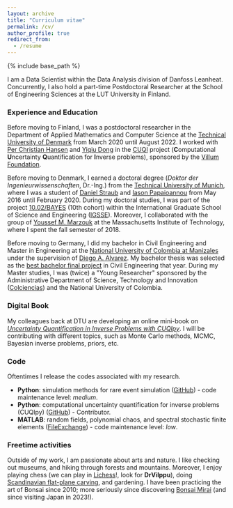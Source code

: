 ```yaml
---
layout: archive
title: "Curriculum vitae"
permalink: /cv/
author_profile: true
redirect_from:
  - /resume
---
```


{% include base_path %}

I am a Data Scientist within the Data Analysis division of Danfoss Leanheat. Concurrently, I also hold a part-time Postdoctoral Researcher at the School of Engineering Sciences at the LUT University in Finland.


### Experience and Education
Before moving to Finland, I was a postdoctoral researcher in the Department of Applied Mathematics and Computer Science at the [Technical University of Denmark](https://www.dtu.dk/) from March 2020 until August 2022. I worked with [Per Christian Hansen](http://www2.compute.dtu.dk/~pcha/) and [Yiqiu Dong](http://www2.compute.dtu.dk/~yido/index.html) in the [CUQI](https://www.compute.dtu.dk/english/cuqi) project (**C**omputational **U**ncertainty **Q**uantification for **I**nverse problems), sponsored by the [Villum Foundation](https://villumfonden.dk/en).

Before moving to Denmark, I earned a doctoral degree (*Doktor der Ingenieurwissenschaften*, Dr.-Ing.) from the [Technical University of Munich](http://www.tum.de), where I was a student of [Daniel Straub](https://www.cee.ed.tum.de/era/team/daniel-straub/) and [Iason Papaioannou](https://www.cee.ed.tum.de/era/team/iason-papaioannou/) from May 2016 until February 2020. During my doctoral studies, I was part of the project [10.02/BAYES](https://www.igsse.gs.tum.de/en/igsse/projects-and-teams/igsse-call-projects/) (10th cohort)  within the International Graduate School of Science and Engineering ([IGSSE](https://www.igsse.gs.tum.de/index.php?id=5)). Moreover, I collaborated with the group of [Youssef M. Marzouk](https://uqgroup.mit.edu/people) at the Massachusetts Institute of Technology, where I spent the fall semester of 2018.

Before moving to Germany, I did my bachelor in Civil Engineering and Master in Engineering at the [National University of Colombia at Manizales](https://www.manizales.unal.edu.co/) under the supervision of [Diego A. Alvarez](https://diegoandresalvarez.github.io/). My bachelor thesis was selected as the [best bachelor final project](http://www.pregrado.unal.edu.co/en/best-degree-works/) in Civil Engineering that year. During my Master studies, I was (twice) a "Young Researcher" sponsored by the Administrative Department of Science, Technology and Innovation ([Colciencias](https://minciencias.gov.co/)) and the National University of Colombia.

### Digital Book 
My colleagues back at DTU are developing an online mini-book on [*Uncertainty Quantification in Inverse Problems with CUQIpy*](https://cuqi-dtu.github.io/CUQI-Book/intro.html). I will be contributing with different topics, such as Monte Carlo methods, MCMC, Bayesian inverse problems, priors, etc.

### Code
Oftentimes I release the codes associated with my research. 

- **Python**: simulation methods for rare event simulation ([GitHub](https://github.com/furibec/rare_event_simulation)) - code maintenance level: *medium*.
- **Python**: computational uncertainty quantification for inverse problems (CUQIpy) ([GitHub](https://github.com/CUQI-DTU/CUQIpy)) - Contributor.
- **MATLAB**: random fields, polynomial chaos, and spectral stochastic finite elements ([FileExchange](https://mathworks.com/matlabcentral/profile/authors/2912338)) - code maintenance level: *low*.

### Freetime activities
Outside of my work, I am passionate about arts and nature. I like checking out museums, and hiking through forests and mountains. Moreover, I enjoy playing chess (we can play in [Lichess](https://lichess.org/)!, look for **DrVilppu**), doing [Scandinavian flat-plane carving](https://en.wikipedia.org/wiki/Scandinavian_flat-plane_style_of_woodcarving), and gardening. I have been practicing the art of Bonsai since 2010; more seriously since discovering [Bonsai Mirai](https://live.bonsaimirai.com/) (and since visiting Japan in 2023!).
